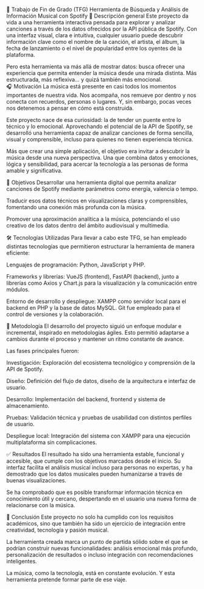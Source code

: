 🎵 Trabajo de Fin de Grado (TFG)
Herramienta de Búsqueda y Análisis de Información Musical con Spotify
🚀 Descripción general
Este proyecto da vida a una herramienta interactiva pensada para explorar y analizar canciones a través de los datos ofrecidos por la API pública de Spotify. Con una interfaz visual, clara e intuitiva, cualquier usuario puede descubrir información clave como el nombre de la canción, el artista, el álbum, la fecha de lanzamiento o el nivel de popularidad entre los oyentes de la plataforma.

Pero esta herramienta va más allá de mostrar datos: busca ofrecer una experiencia que permita entender la música desde una mirada distinta. Más estructurada, más reflexiva… y quizá también más emocional.  
🎧 Motivación
La música está presente en casi todos los momentos importantes de nuestra vida. Nos acompaña, nos remueve por dentro y nos conecta con recuerdos, personas o lugares. Y, sin embargo, pocas veces nos detenemos a pensar en cómo está construida.

Este proyecto nace de esa curiosidad: la de tender un puente entre lo técnico y lo emocional. Aprovechando el potencial de la API de Spotify, se desarrolló una herramienta capaz de analizar canciones de forma sencilla, visual y comprensible, incluso para quienes no tienen experiencia técnica.

Más que crear una simple aplicación, el objetivo era invitar a descubrir la música desde una nueva perspectiva. Una que combina datos y emociones, lógica y sensibilidad, para acercar la tecnología a las personas de forma amable y significativa.

🎯 Objetivos
Desarrollar una herramienta digital que permita analizar canciones de Spotify mediante parámetros como energía, valencia o tempo.

Traducir esos datos técnicos en visualizaciones claras y comprensibles, fomentando una conexión más profunda con la música.

Promover una aproximación analítica a la música, potenciando el uso creativo de los datos dentro del ámbito audiovisual y multimedia.

🛠️ Tecnologías Utilizadas
Para llevar a cabo este TFG, se han empleado distintas tecnologías que permitieron estructurar la herramienta de manera eficiente:

Lenguajes de programación: Python, JavaScript y PHP.

Frameworks y librerías: VueJS (frontend), FastAPI (backend), junto a librerías como Axios y Chart.js para la visualización y la comunicación entre módulos.

Entorno de desarrollo y despliegue: XAMPP como servidor local para el backend en PHP y la base de datos MySQL. Git fue empleado para el control de versiones y la colaboración.

📐 Metodología
El desarrollo del proyecto siguió un enfoque modular e incremental, inspirado en metodologías ágiles. Esto permitió adaptarse a cambios durante el proceso y mantener un ritmo constante de avance.

Las fases principales fueron:

Investigación: Exploración del ecosistema tecnológico y comprensión de la API de Spotify.

Diseño: Definición del flujo de datos, diseño de la arquitectura e interfaz de usuario.

Desarrollo: Implementación del backend, frontend y sistema de almacenamiento.

Pruebas: Validación técnica y pruebas de usabilidad con distintos perfiles de usuario.

Despliegue local: Integración del sistema con XAMPP para una ejecución multiplataforma sin complicaciones.

✅ Resultados
El resultado ha sido una herramienta estable, funcional y accesible, que cumple con los objetivos marcados desde el inicio. Su interfaz facilita el análisis musical incluso para personas no expertas, y ha demostrado que los datos musicales pueden humanizarse a través de buenas visualizaciones.

Se ha comprobado que es posible transformar información técnica en conocimiento útil y cercano, despertando en el usuario una nueva forma de relacionarse con la música.

🧩 Conclusión
Este proyecto no solo ha cumplido con los requisitos académicos, sino que también ha sido un ejercicio de integración entre creatividad, tecnología y pasión musical.

La herramienta creada marca un punto de partida sólido sobre el que se podrían construir nuevas funcionalidades: análisis emocional más profundo, personalización de resultados o incluso integración con recomendaciones inteligentes.

La música, como la tecnología, está en constante evolución. Y esta herramienta pretende formar parte de ese viaje.
